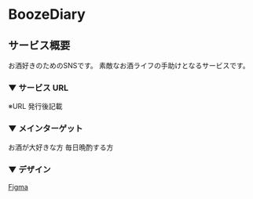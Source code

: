 # BoozeDiary

## サービス概要

お酒好きのためのSNSです。
素敵なお酒ライフの手助けとなるサービスです。

### ▼ サービス URL

※URL 発行後記載

### ▼ メインターゲット

お酒が大好きな方
毎日晩酌する方

### ▼ デザイン

[Figma](https://www.figma.com/file/rFVGFi7Zm22nQH7G8haRoB/BoozeDiary?type=design&node-id=0%3A1&mode=design&t=NYSDvT5W4MPZy0qM-1)
